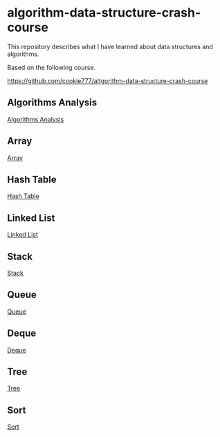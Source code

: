 # algorithm-data-structure-crash-course

This repository describes what I have learned about data structures and algorithms.

Based on the following course.

https://github.com/cookie777/altgorithm-data-structure-crash-course

## Algorithms Analysis

[Algorithms Analysis](/articles/algorithm-analysis.md)

## Array

[Array](/articles/array.md)

## Hash Table

[Hash Table](/articles/hash-table.md)

## Linked List

[Linked List](/articles/linked-list.md)

## Stack

[Stack](/articles/stack.md)

## Queue

[Queue](/articles/queue.md)

## Deque

[Deque](/articles/deque.md)

## Tree

[Tree](/articles/tree.md)

## Sort
[Sort](/articles/sort.md)